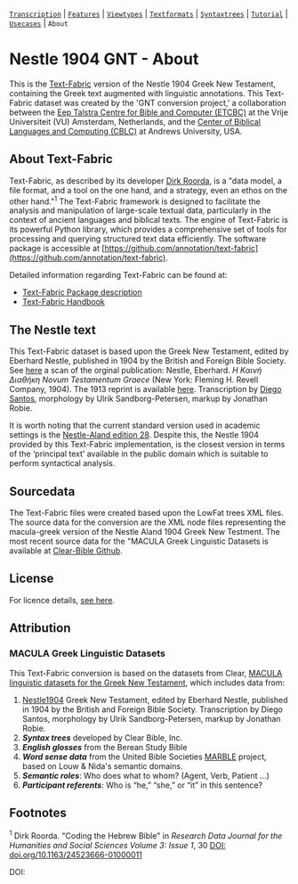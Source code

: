 <a name="start"></a>
[`Transcription`](transcription.md#start) | [`Features`](features/README.md#start) | [`Viewtypes`](viewtypes.md#start) | [`Textformats`](textformats.md#start) | [`Syntaxtrees`](syntaxtrees.md#start) | [`Tutorial`](../tutorial/README.md#start) | [`Usecases`](usecases/README.md#start) | `About`

# Nestle 1904 GNT - About

This is the [Text-Fabric](https://annotation.github.io/text-fabric/tf/) version of the Nestle 1904 Greek New Testament, containing the Greek text augmented with linguistic annotations. This Text-Fabric dataset was created by the 'GNT conversion project,' a collaboration between the [Eep Talstra Centre for Bible and Computer (ETCBC)](https://github.com/ETCBC/) at the Vrije Universiteit (VU) Amsterdam, Netherlands, and the [Center of Biblical Languages and Computing (CBLC)](https://github.com/CenterBLC/) at Andrews University, USA.

## About Text-Fabric


Text-Fabric, as described by its developer [Dirk Roorda](https://github.com/dirkroorda), is a "data model, a file format, and a tool on the one hand, and a strategy, even an ethos on the other hand."<sup>1</sup> The Text-Fabric framework is designed to facilitate the analysis and manipulation of large-scale textual data, particularly in the context of ancient languages and biblical texts. The engine of Text-Fabric is its powerful Python library, which provides a comprehensive set of tools for processing and querying structured text data efficiently. The software package is accessible at [https://github.com/annotation/text-fabric](https://github.com/annotation/text-fabric).

Detailed information regarding Text-Fabric can be found at:
* [Text-Fabric Package description](https://annotation.github.io/text-fabric/tf/index.html)
* [Text-Fabric Handbook](https://annotation.github.io/text-fabric-book)

## The Nestle text

This Text-Fabric dataset is based upon the Greek New Testament, edited by Eberhard Nestle, published in 1904 by the British and Foreign Bible Society. See [here](https://archive.org/details/the-greek-new-testament-nestle-1904-us-edition/mode/2up) a scan of the orginal publication: Nestle, Eberhard. *Η Καινή Διαθήκη Novum Testamentum Graece* (New York: Fleming H. Revell Company, 1904).  The 1913 reprint is available [here](https://archive.org/details/hkainediathekete00lond/). Transcription by [Diego Santos](https://sites.google.com/site/nestle1904/home), morphology by Ulrik Sandborg-Petersen, markup by Jonathan Robie. 

It is worth noting that the current standard version used in academic settings is the [Nestle-Aland edition 28](https://www.academic-bible.com/en/online-bibles/novum-testamentum-graece-na-28/read-the-bible-text/). Despite this, the Nestle 1904 provided by this Text-Fabric implementation, is the closest version in terms of the ‘principal text’ available in the public domain which is suitable to perform syntactical analysis.

## Sourcedata

The Text-Fabric files were created based upon the LowFat trees XML files. The source data for the conversion are the XML node files representing the macula-greek version of the Nestle Aland 1904 Greek New Testment.  The most recent source data for the "MACULA Greek Linguistic Datasets is available at [Clear-Bible Github](https://github.com/Clear-Bible/macula-greek/tree/main/Nestle1904/lowfat).

## License

For licence details, [see here](../LICENSE).

## Attribution

### MACULA Greek Linguistic Datasets

This Text-Fabric conversion is based on the datasets from Clear, [MACULA linguistic datasets for the Greek New Testament](https://github.com/Clear-Bible/macula-greek/blob/main/README.md), which includes data from:

1. [Nestle1904](https://github.com/biblicalhumanities/Nestle1904) Greek New Testament, edited by Eberhard Nestle, published in 1904 by the British and Foreign Bible Society. Transcription by Diego Santos, morphology by Ulrik Sandborg-Petersen, markup by Jonathan Robie.
2.  **_Syntax trees_** developed by Clear Bible, Inc.
3. **_English glosses_** from the Berean Study Bible
4. **_Word sense data_** from the United Bible Societies [MARBLE](https://semanticdictionary.org/) project, based on Louw & Nida's semantic domains.
5. **_Semantic roles_**: Who does what to whom? (Agent, Verb, Patient …)
6. **_Participant referents_**: Who is “he,” “she,” or “it” in this sentence?

## Footnotes

<sup>1</sup> Dirk Roorda. "Coding the Hebrew Bible" in *Research Data Journal for the Humanities and Social Sciences Volume 3: Issue 1*, 30 [DOI: doi.org/10.1163/24523666-01000011](https://doi.org/10.1163/24523666-01000011)

DOI: 
